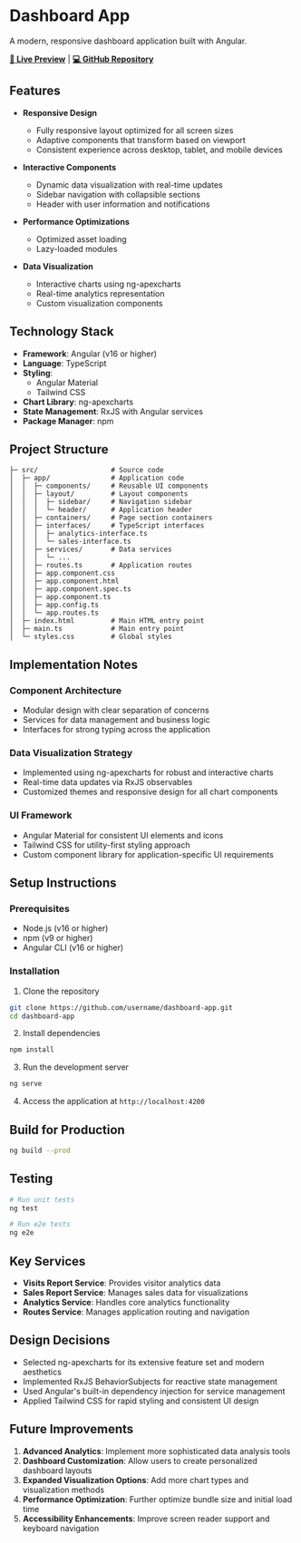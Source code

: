 # Dashboard App

A modern, responsive dashboard application built with Angular.

**[🔗 Live Preview](https://admin-dashboard-orcin-pi-15.vercel.app/)** | **[💻 GitHub Repository](https://github.com/MohamedEssam101/Admin-Dashboard)**

## Features

- **Responsive Design**
  - Fully responsive layout optimized for all screen sizes
  - Adaptive components that transform based on viewport
  - Consistent experience across desktop, tablet, and mobile devices

- **Interactive Components**
  - Dynamic data visualization with real-time updates
  - Sidebar navigation with collapsible sections
  - Header with user information and notifications

- **Performance Optimizations**
  - Optimized asset loading
  - Lazy-loaded modules

- **Data Visualization**
  - Interactive charts using ng-apexcharts
  - Real-time analytics representation
  - Custom visualization components

## Technology Stack

- **Framework**: Angular (v16 or higher)
- **Language**: TypeScript
- **Styling**:
  - Angular Material
  - Tailwind CSS
- **Chart Library**: ng-apexcharts
- **State Management**: RxJS with Angular services
- **Package Manager**: npm

## Project Structure

```
├─ src/                  # Source code
│  ├─ app/               # Application code
│  │  ├─ components/     # Reusable UI components
│  │  ├─ layout/         # Layout components
│  │  │  ├─ sidebar/     # Navigation sidebar
│  │  │  └─ header/      # Application header
│  │  ├─ containers/     # Page section containers
│  │  ├─ interfaces/     # TypeScript interfaces
│  │  │  ├─ analytics-interface.ts
│  │  │  └─ sales-interface.ts
│  │  ├─ services/       # Data services
│  │  │  └─ ...
│  │  ├─ routes.ts       # Application routes
│  │  ├─ app.component.css
│  │  ├─ app.component.html
│  │  ├─ app.component.spec.ts
│  │  ├─ app.component.ts
│  │  ├─ app.config.ts
│  │  └─ app.routes.ts
│  ├─ index.html         # Main HTML entry point
│  ├─ main.ts            # Main entry point
│  └─ styles.css         # Global styles
```

## Implementation Notes

### Component Architecture

- Modular design with clear separation of concerns
- Services for data management and business logic
- Interfaces for strong typing across the application

### Data Visualization Strategy

- Implemented using ng-apexcharts for robust and interactive charts
- Real-time data updates via RxJS observables
- Customized themes and responsive design for all chart components

### UI Framework

- Angular Material for consistent UI elements and icons
- Tailwind CSS for utility-first styling approach
- Custom component library for application-specific UI requirements

## Setup Instructions

### Prerequisites

- Node.js (v16 or higher)
- npm (v9 or higher)
- Angular CLI (v16 or higher)

### Installation

1. Clone the repository
```bash
git clone https://github.com/username/dashboard-app.git
cd dashboard-app
```

2. Install dependencies
```bash
npm install
```

3. Run the development server
```bash
ng serve
```

4. Access the application at `http://localhost:4200`

## Build for Production

```bash
ng build --prod
```

## Testing

```bash
# Run unit tests
ng test

# Run e2e tests
ng e2e
```

## Key Services

- **Visits Report Service**: Provides visitor analytics data
- **Sales Report Service**: Manages sales data for visualizations
- **Analytics Service**: Handles core analytics functionality
- **Routes Service**: Manages application routing and navigation

## Design Decisions

- Selected ng-apexcharts for its extensive feature set and modern aesthetics
- Implemented RxJS BehaviorSubjects for reactive state management
- Used Angular's built-in dependency injection for service management
- Applied Tailwind CSS for rapid styling and consistent UI design

## Future Improvements

1. **Advanced Analytics**: Implement more sophisticated data analysis tools
2. **Dashboard Customization**: Allow users to create personalized dashboard layouts
3. **Expanded Visualization Options**: Add more chart types and visualization methods
4. **Performance Optimization**: Further optimize bundle size and initial load time
5. **Accessibility Enhancements**: Improve screen reader support and keyboard navigation


